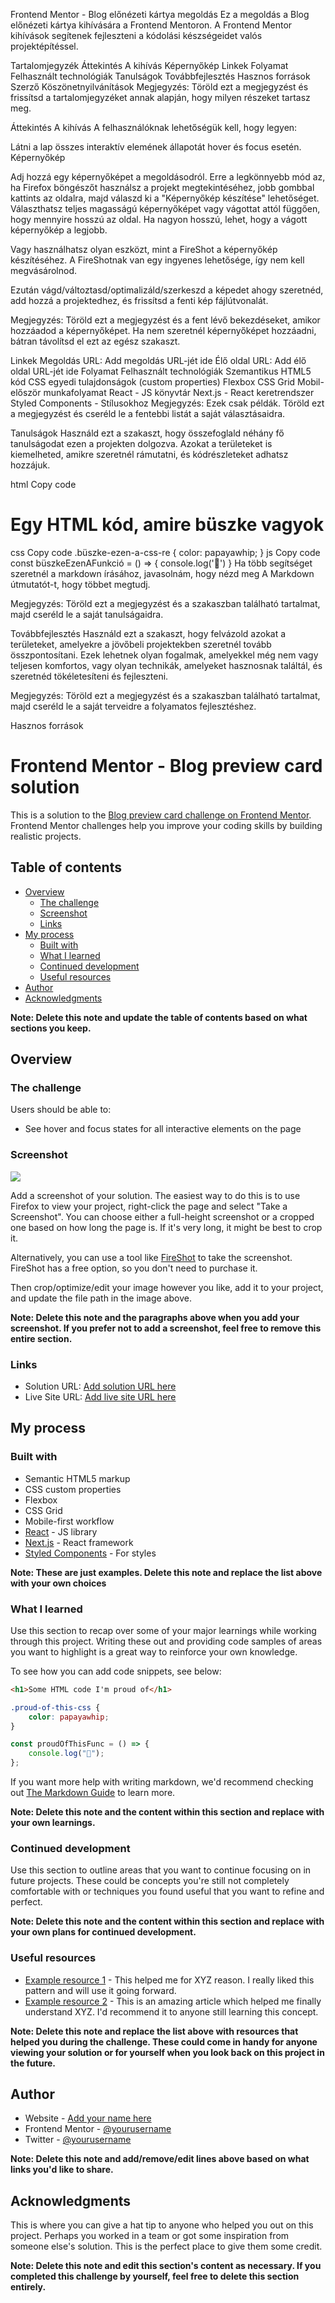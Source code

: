 Frontend Mentor - Blog előnézeti kártya megoldás
Ez a megoldás a Blog előnézeti kártya kihívására a Frontend Mentoron. A Frontend Mentor kihívások segítenek fejleszteni a kódolási készségeidet valós projektépítéssel.

Tartalomjegyzék
Áttekintés
A kihívás
Képernyőkép
Linkek
Folyamat
Felhasznált technológiák
Tanulságok
Továbbfejlesztés
Hasznos források
Szerző
Köszönetnyilvánítások
Megjegyzés: Töröld ezt a megjegyzést és frissítsd a tartalomjegyzéket annak alapján, hogy milyen részeket tartasz meg.

Áttekintés
A kihívás
A felhasználóknak lehetőségük kell, hogy legyen:

Látni a lap összes interaktív elemének állapotát hover és focus esetén.
Képernyőkép

Adj hozzá egy képernyőképet a megoldásodról. Erre a legkönnyebb mód az, ha Firefox böngészőt használsz a projekt megtekintéséhez, jobb gombbal kattints az oldalra, majd válaszd ki a "Képernyőkép készítése" lehetőséget. Választhatsz teljes magasságú képernyőképet vagy vágottat attól függően, hogy mennyire hosszú az oldal. Ha nagyon hosszú, lehet, hogy a vágott képernyőkép a legjobb.

Vagy használhatsz olyan eszközt, mint a FireShot a képernyőkép készítéséhez. A FireShotnak van egy ingyenes lehetősége, így nem kell megvásárolnod.

Ezután vágd/változtasd/optimalizáld/szerkeszd a képedet ahogy szeretnéd, add hozzá a projektedhez, és frissítsd a fenti kép fájlútvonalát.

Megjegyzés: Töröld ezt a megjegyzést és a fent lévő bekezdéseket, amikor hozzáadod a képernyőképet. Ha nem szeretnél képernyőképet hozzáadni, bátran távolítsd el ezt az egész szakaszt.

Linkek
Megoldás URL: Add megoldás URL-jét ide
Élő oldal URL: Add élő oldal URL-jét ide
Folyamat
Felhasznált technológiák
Szemantikus HTML5 kód
CSS egyedi tulajdonságok (custom properties)
Flexbox
CSS Grid
Mobil-először munkafolyamat
React - JS könyvtár
Next.js - React keretrendszer
Styled Components - Stílusokhoz
Megjegyzés: Ezek csak példák. Töröld ezt a megjegyzést és cseréld le a fentebbi listát a saját választásaidra.

Tanulságok
Használd ezt a szakaszt, hogy összefoglald néhány fő tanulságodat ezen a projekten dolgozva. Azokat a területeket is kiemelheted, amikre szeretnél rámutatni, és kódrészleteket adhatsz hozzájuk.

html
Copy code

<h1>Egy HTML kód, amire büszke vagyok</h1>
css
Copy code
.büszke-ezen-a-css-re {
  color: papayawhip;
}
js
Copy code
const büszkeEzenAFunkció = () => {
  console.log('🎉')
}
Ha több segítséget szeretnél a markdown írásához, javasolnám, hogy nézd meg A Markdown útmutatót-t, hogy többet megtudj.

Megjegyzés: Töröld ezt a megjegyzést és a szakaszban található tartalmat, majd cseréld le a saját tanulságaidra.

Továbbfejlesztés
Használd ezt a szakaszt, hogy felvázold azokat a területeket, amelyekre a jövőbeli projektekben szeretnél tovább összpontosítani. Ezek lehetnek olyan fogalmak, amelyekkel még nem vagy teljesen komfortos, vagy olyan technikák, amelyeket hasznosnak találtál, és szeretnéd tökéletesíteni és fejleszteni.

Megjegyzés: Töröld ezt a megjegyzést és a szakaszban található tartalmat, majd cseréld le a saját terveidre a folyamatos fejlesztéshez.

Hasznos források

# Frontend Mentor - Blog preview card solution

This is a solution to the [Blog preview card challenge on Frontend Mentor](https://www.frontendmentor.io/challenges/blog-preview-card-ckPaj01IcS). Frontend Mentor challenges help you improve your coding skills by building realistic projects.

## Table of contents

- [Overview](#overview)
  - [The challenge](#the-challenge)
  - [Screenshot](#screenshot)
  - [Links](#links)
- [My process](#my-process)
  - [Built with](#built-with)
  - [What I learned](#what-i-learned)
  - [Continued development](#continued-development)
  - [Useful resources](#useful-resources)
- [Author](#author)
- [Acknowledgments](#acknowledgments)

**Note: Delete this note and update the table of contents based on what sections you keep.**

## Overview

### The challenge

Users should be able to:

- See hover and focus states for all interactive elements on the page

### Screenshot

![](./screenshot.jpg)

Add a screenshot of your solution. The easiest way to do this is to use Firefox to view your project, right-click the page and select "Take a Screenshot". You can choose either a full-height screenshot or a cropped one based on how long the page is. If it's very long, it might be best to crop it.

Alternatively, you can use a tool like [FireShot](https://getfireshot.com/) to take the screenshot. FireShot has a free option, so you don't need to purchase it.

Then crop/optimize/edit your image however you like, add it to your project, and update the file path in the image above.

**Note: Delete this note and the paragraphs above when you add your screenshot. If you prefer not to add a screenshot, feel free to remove this entire section.**

### Links

- Solution URL: [Add solution URL here](http://127.0.0.1:5500/index.html)
- Live Site URL: [Add live site URL here](https://your-live-site-url.com)

## My process

### Built with

- Semantic HTML5 markup
- CSS custom properties
- Flexbox
- CSS Grid
- Mobile-first workflow
- [React](https://reactjs.org/) - JS library
- [Next.js](https://nextjs.org/) - React framework
- [Styled Components](https://styled-components.com/) - For styles

**Note: These are just examples. Delete this note and replace the list above with your own choices**

### What I learned

Use this section to recap over some of your major learnings while working through this project. Writing these out and providing code samples of areas you want to highlight is a great way to reinforce your own knowledge.

To see how you can add code snippets, see below:

```html
<h1>Some HTML code I'm proud of</h1>
```

```css
.proud-of-this-css {
	color: papayawhip;
}
```

```js
const proudOfThisFunc = () => {
	console.log("🎉");
};
```

If you want more help with writing markdown, we'd recommend checking out [The Markdown Guide](https://www.markdownguide.org/) to learn more.

**Note: Delete this note and the content within this section and replace with your own learnings.**

### Continued development

Use this section to outline areas that you want to continue focusing on in future projects. These could be concepts you're still not completely comfortable with or techniques you found useful that you want to refine and perfect.

**Note: Delete this note and the content within this section and replace with your own plans for continued development.**

### Useful resources

- [Example resource 1](https://www.example.com) - This helped me for XYZ reason. I really liked this pattern and will use it going forward.
- [Example resource 2](https://www.example.com) - This is an amazing article which helped me finally understand XYZ. I'd recommend it to anyone still learning this concept.

**Note: Delete this note and replace the list above with resources that helped you during the challenge. These could come in handy for anyone viewing your solution or for yourself when you look back on this project in the future.**

## Author

- Website - [Add your name here](https://www.your-site.com)
- Frontend Mentor - [@yourusername](https://www.frontendmentor.io/profile/yourusername)
- Twitter - [@yourusername](https://www.twitter.com/yourusername)

**Note: Delete this note and add/remove/edit lines above based on what links you'd like to share.**

## Acknowledgments

This is where you can give a hat tip to anyone who helped you out on this project. Perhaps you worked in a team or got some inspiration from someone else's solution. This is the perfect place to give them some credit.

**Note: Delete this note and edit this section's content as necessary. If you completed this challenge by yourself, feel free to delete this section entirely.**
